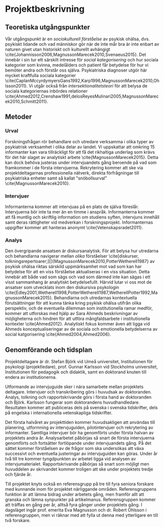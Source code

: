 # Projektbeskrivning

## Teoretiska utgångspunkter

Vår utgångspunkt är en *sociokulturell förståelse* av psykisk ohälsa, dvs. psykiskt lidande och vad människor gör när de inte mår bra är inte enbart av naturen givet utan historiskt och kulturellt avhängigt \cite{Johannisson2006,MagnussonMarecek2010,Svenaeus2015}. Det innebär i sin tur ett särskilt intresse för *social kategorisering* och hur sociala kategorier som kvinna, medelålders och patient får betydelse för hur vi bemöter andra och förstår oss själva. Psykiatriska diagnoser utgör här mycket kraftfulla sociala kategorier \cite{CaplanMccyrdymyersGans1992,Karp1996,MagnussonMarecek2010,Ohlsson2011}. Vi utgår också från *intersektionalitetsteori* för att belysa de sociala kategoriernas inbördes relationer \cite{Ahmed2012,Crenshaw1991,delosReyesMulinari2005,MagnussonMarecek2010,Schmitt2011}.

## Metoder

### Urval

Forskningsfrågan rör behandlare och utredare verksamma i olika typer av psykiatrisk verksamhet i olika delar av landet. Vi uppskattar att omkring 15 informanter kan vara tillräckligt för att få det rikhaltiga underlag som krävs för det här slaget av analytiskt arbete \cite{MagnussonMarecek2015}. Detta kan dock behöva justeras under intervjuandets gång beroende på vad som framkommer i de första intervjuerna. Rekrytering kommer att ske via projektdeltagarnas professionella nätverk, direkta förfrågningar till psykiatriska enheter samt så kallat "snöbollsurval" \cite{MagnussonMarecek2010}.

### Intervjuer

Informanterna kommer att intervjuas på en plats de själva föreslår. Intervjuerna bör inte ta mer än en timme i anspråk. Informanterna kommer att få muntlig och skriftlig information om studiens syften, intervjuns innehåll samt deras rättigheter vid medverkan i forskningsprojekt. Informanternas uppgifter kommer att hanteras anonymt \cite{Vetenskapsradet2011}.


### Analys

Den övergripande ansatsen är diskursanalytisk. För att belysa hur utredarna och behandlarna navigerar mellan *olika* förståelser \cite[diskurser, tolkningsrepertoarer;][]{MagnussonMarecek2010,PotterWetherell1987} av psykisk ohälsa riktas särskild uppmärksamhet mot vad som kan har betydelse för att en viss förståelse aktualiseras i en viss situation. Detta innebär att både vad som sägs och vad som därmed inte kan sägas i ett visst sammanhang är analytiskt betydelsefullt. Härvid lutar vi oss mot de ansatser som utvecklats inom den diskursiva psykologin \cite{Edley2001,Wetherell1998,PotterWetherell1987,WetherellPotter1992,MagnussonMarecek2015}. Behandlarna och utredarnas kontextuella förutsättningar för att kunna tänka kring psykisk ohälsa utifrån olika perspektiv, och de eventuella dilemman som institutionella ramar medför, kommer att utforskas med hjälp av Sara Ahmeds beskrivningar av möjligheterna och hindren för att utföra mångfaldsarbete i institutionella kontexter \cite{Ahmed2012}. Analytiskt fokus kommer även att ligga vid Ahmeds konceptualiseringar av de sociala och emotionella betydelserna av social katgorisering \cite{Ahmed2004,Ahmed2006}. 

## Genomförande och tidsplan

Projektdeltagare är dr. Stefan Björk vid Umeå universitet, Institutionen för psykologi (projektledare), prof. Gunnar Karlsson vid Stockholms universitet, Institutionen för pedagogik och didaktik, samt en doktorand knuten till endera av institutionerna.

Utformande av intervjuguide sker i nära samarbete mellan projektets deltagare. Intervjuer och transkribering görs i huvudsak av doktoranden. Analys, tolkning och rapportskrivande görs i första hand av doktoranden och Björk. Karlsson fungerar som doktorandens huvudhandledare. Resultaten kommer att publiceras dels på svenska i svenska tidskrifter, dels på engelska i internationella vetenskapliga tidskrifter.

Det första halvåret av projekttiden kommer huvudsakligen att användas till planering, utformning av intervjuguiden, pilotintervjuer och rekrytering av informanter. Samtliga intervjuer bör ha genomförts under första halvan av projektets andra år. Analysarbetet påbörjas så snart de första intervjuerna genomförts och fortsätter fortlöpande under intervjuandets gång. På det sättet kommer förståelsen av de frågor som ska undersökas att växa successivt och eventuella justeringar av intervjuguiden kan göras. Under år två till tre kommer tyngdpunkten av arbetet ligga vid analysen av intervjumaterialet. Rapportskrivande påbörjas så snart som möjligt men huvuddelen av skrivandet kommer troligen att ske under projektets tredje och fjärde år.

Till projektet knyts också en referensgrupp på tre till fyra seniora forskare med kunnande inom för projektet närliggande områden. Referensgruppens funktion är att lämna bidrag under arbetets gång, men framför allt att granska och lämna synpunkter på artikelmanus. Referensgruppen kommer att träffas en gång per år, alltså fyra gånger under projektets gång. I dagsläget ingår prof. emerita Eva Magnusson och dr. Robert Ohlsson i referensgruppen, men vi räknar med att fylla ut denna med ytterligare en till två forskare.
